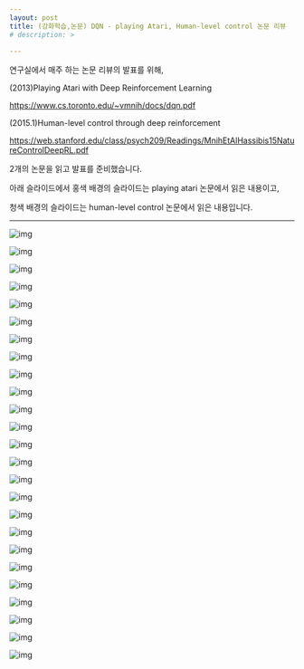 ```yaml
---
layout: post
title: (강화학습,논문) DQN - playing Atari, Human-level control 논문 리뷰
# description: > 
    
---
```

 

연구실에서 매주 하는 논문 리뷰의 발표를 위해, 

(2013)Playing Atari with Deep Reinforcement Learning

https://www.cs.toronto.edu/~vmnih/docs/dqn.pdf

(2015.1)Human-level control through deep reinforcement

https://web.stanford.edu/class/psych209/Readings/MnihEtAlHassibis15NatureControlDeepRL.pdf

2개의 논문을 읽고 발표를 준비했습니다. 

아래 슬라이드에서 홍색 배경의 슬라이드는 playing atari 논문에서 읽은 내용이고, 

청색 배경의 슬라이드는 human-level control 논문에서 읽은 내용입니다.   

***

![img](https://k.kakaocdn.net/dn/5e9Bf/btqB5helW5K/B8gbZKEsI9BiL4VKXNj1n0/img.jpg)

![img](https://k.kakaocdn.net/dn/dJT9yA/btqB4ZkE9Lq/SCudzPkYjr8Hw4XtfRsBwK/img.jpg)

![img](https://k.kakaocdn.net/dn/lYkSp/btqB6iw4oJV/dnGuewF8k23kqMNfSTKuKk/img.jpg)

![img](https://k.kakaocdn.net/dn/VTbrt/btqB7bRwli9/V50Ci6PZUf2FFk3YWRv8v1/img.jpg)

![img](https://k.kakaocdn.net/dn/cT6Bbr/btqB40qmmUF/EKFmxCGPGKLRQEuKAXvpG1/img.jpg)

![img](https://k.kakaocdn.net/dn/bJuy89/btqB5iqKPx5/RNqKzUwoQlizl8YS1Pj3k1/img.jpg)

![img](https://k.kakaocdn.net/dn/ebpfWc/btqB2IcVHkk/5eTAa3JSbteC9q2CkGO2IK/img.jpg)

![img](https://k.kakaocdn.net/dn/bk7FQ3/btqB4ZyffuR/xuEOzShoed9rSR7O02Z1fK/img.jpg)

![img](https://k.kakaocdn.net/dn/qYWpA/btqB6IWzGEj/QK0i9XiUCigs3bvU9TzBxk/img.jpg)

![img](https://k.kakaocdn.net/dn/bhMsbF/btqB5F0kP1j/gMHNXoh93pSa42hUta2hX0/img.jpg)

![img](https://k.kakaocdn.net/dn/LzKhV/btqB3p5dyl9/J4q4rK8FeSkRYPJ6lIX85K/img.jpg)

![img](https://k.kakaocdn.net/dn/bGUYqG/btqB3XAHgvn/iGcNYnzkwrkwByesUZ3so1/img.jpg)

![img](https://k.kakaocdn.net/dn/Plr2n/btqB5hL870n/FH4JxzoGXnEQv8UKx1YEA1/img.jpg)

![img](https://k.kakaocdn.net/dn/pkRkP/btqB6JgTLAE/N9tH8WY8QRDtYgEqxlnGq1/img.jpg)

![img](https://k.kakaocdn.net/dn/sDiJB/btqB3qwkAmV/dl3tBtLkuEVb5oAaT7OB5k/img.jpg)

![img](https://k.kakaocdn.net/dn/VZOkr/btqB5GLFAFz/sNLBUgUEMhSxhpwa88ooC1/img.jpg)

![img](https://k.kakaocdn.net/dn/bzmjO5/btqB2IcVHqi/L72LIgeashHqXUgevKK0fK/img.jpg)

![img](https://k.kakaocdn.net/dn/qbcRL/btqB5E1qMqh/CHg79C3WmDOKKS6aoBYlQK/img.jpg)

![img](https://k.kakaocdn.net/dn/mpE5B/btqB2I432ij/IbhmsnxFvkSVmMECISI1M1/img.jpg)

![img](https://k.kakaocdn.net/dn/brq7FM/btqB6iX7xhS/PdykaN8cOaQhKqGIVdW5K1/img.jpg)

![img](https://k.kakaocdn.net/dn/cLIJso/btqB7aSDVRJ/Z6iKzYKaRnFmsEkhNr3Ar0/img.jpg)

![img](https://k.kakaocdn.net/dn/ca8XAs/btqB7cbO3Uk/dT74VfYTSzqKI4qvzaKJE1/img.jpg)

![img](https://k.kakaocdn.net/dn/HGcSX/btqB6hZeO3R/jSWuqj0FxxUjkkj6NkgoYK/img.jpg)

![img](https://k.kakaocdn.net/dn/NwSei/btqB6YZbrmQ/zvDJ9AhYpKVUfHnalqQ6O0/img.jpg)

![img](https://k.kakaocdn.net/dn/F7SYV/btqB7bxelpU/VLBzaiCNLnPvcmj0SkAQ01/img.jpg)